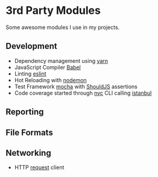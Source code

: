 # 3rd Party Modules

Some awesome modules I use in my projects.

## Development

- Dependency management using [yarn](https://yarnpkg.com/lang/en/)
- JavaScript Compiler [Babel](https://babeljs.io/)
- Linting [eslint](http://eslint.org/)
- Hot Reloading with [nodemon](https://nodemon.io/)
- Test Framework [mocha](https://mochajs.org/)
  with [ShouldJS](https://shouldjs.github.io/) assertions
- Code coverage started through [nyc](https://github.com/istanbuljs/nyc) CLI
  calling [istanbul](https://istanbul.js.org/)

## Reporting

## File Formats

## Networking

- HTTP [request](https://github.com/request/request) client
